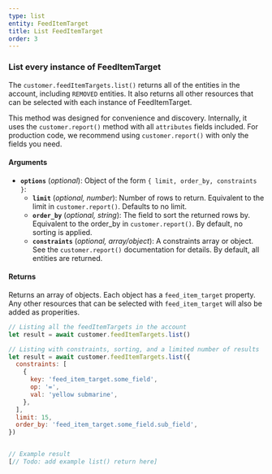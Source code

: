 ```yaml
---
type: list
entity: FeedItemTarget
title: List FeedItemTarget
order: 3
---
```


### List every instance of FeedItemTarget

The `customer.feedItemTargets.list()` returns all of the entities in the account, including `REMOVED` entities. It also returns all other resources that can be selected with each instance of FeedItemTarget.

This method was designed for convenience and discovery. Internally, it uses the `customer.report()` method with all `attributes` fields included. For production code, we recommend using `customer.report()` with only the fields you need.

#### Arguments

- **`options`** (_optional_): Object of the form `{ limit, order_by, constraints }`:
  - **`limit`** (_optional, number_): Number of rows to return. Equivalent to the limit in `customer.report()`. Defaults to no limit.
  - **`order_by`** (_optional, string_): The field to sort the returned rows by. Equivalent to the order_by in `customer.report()`. By default, no sorting is applied.
  - **`constraints`** (_optional, array/object_): A constraints array or object. See the `customer.report()` documentation for details. By default, all entities are returned.

#### Returns

Returns an array of objects.
Each object has a `feed_item_target` property. Any other resources that can be selected with `feed_item_target` will also be added as properities.

```javascript
// Listing all the feedItemTargets in the account
let result = await customer.feedItemTargets.list()

// Listing with constraints, sorting, and a limited number of results
let result = await customer.feedItemTargets.list({
  constraints: [
    {
      key: 'feed_item_target.some_field',
      op: '=',
      val: 'yellow submarine',
    },
  ],
  limit: 15,
  order_by: 'feed_item_target.some_field.sub_field',
})
```

```javascript

// Example result
[// Todo: add example list() return here]

```
